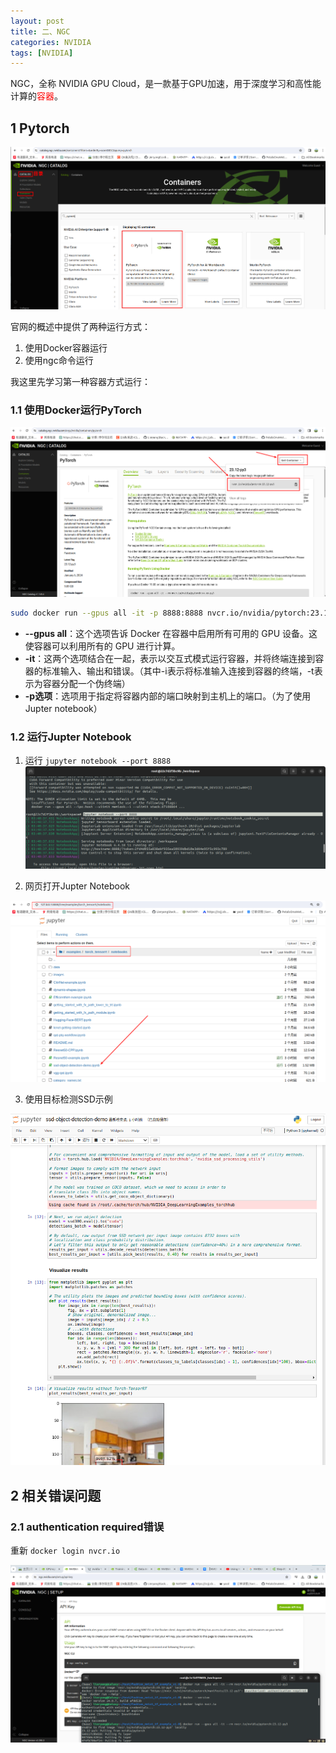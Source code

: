 ```yaml
---
layout: post
title: 二、NGC
categories: NVIDIA
tags: [NVIDIA]
---
```


NGC，全称 NVIDIA GPU Cloud，是一款基于GPU加速，用于深度学习和高性能计算的<font color='red'>容器</font>。

## 1 Pytorch

![Alt text](image-1.png)

官网的概述中提供了两种运行方式：

1. 使用Docker容器运行
2. 使用ngc命令运行

我这里先学习第一种容器方式运行：

### 1.1 使用Docker运行PyTorch

![Alt text](image-2.png)

```sh
sudo docker run --gpus all -it -p 8888:8888 nvcr.io/nvidia/pytorch:23.12-py3
```

- **--gpus all**：这个选项告诉 Docker 在容器中启用所有可用的 GPU 设备。这使容器可以利用所有的 GPU 进行计算。
- **-it**：这两个选项结合在一起，表示以交互式模式运行容器，并将终端连接到容器的标准输入、输出和错误。（其中-i表示将标准输入连接到容器的终端，-t表示为容器分配一个伪终端）
- **-p选项**：选项用于指定将容器内部的端口映射到主机上的端口。（为了使用Jupter notebook）

### 1.2 运行Jupter Notebook

1. 运行 `jupyter notebook --port 8888`
![Alt text](image-3.png)

2. 网页打开Jupter Notebook

![Alt text](image-4.png)

3. 使用目标检测SSD示例

![Alt text](image-5.png)

## 2 相关错误问题

### 2.1 authentication required错误

重新 `docker login nvcr.io`

![Alt text](image.png)

